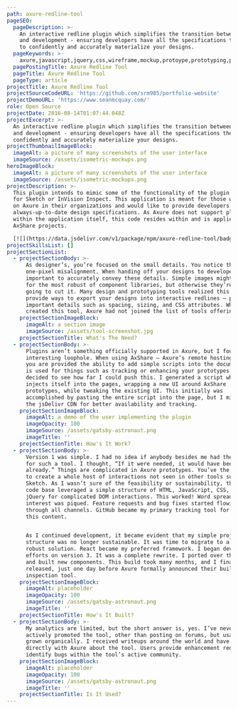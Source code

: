 ```yaml
---
path: axure-redline-tool
pageSEO:
  pageDescription: >-
    An interactive redline plugin which simplifies the transition between design
    and development - ensuring developers have all the specifications they need
    to confidently and accurately materialize your designs.
  pageKeywords: >-
    axure,javascript,jquery,css,wireframe,mockup,protoype,prototyping,plugin,spec,design-specs,redline
  pagePostingTitle: Axure Redline Tool
  pageTitle: Axure Redline Tool
  pageType: article
projectTitle: Axure Redline Tool
projectSourceCodeURL: 'https://github.com/srm985/portfolio-website'
projectDemoURL: 'https://www.seanmcquay.com/'
role: Open Source
projectDate: 2016-08-14T01:07:44.048Z
projectExcerpt: >-
  An interactive redline plugin which simplifies the transition between design
  and development - ensuring developers have all the specifications they need to
  confidently and accurately materialize your designs.
projectThumbnailImageBlock:
  imageAlt: a picture of many screenshots of the user interface
  imageSource: /assets/isometric-mockups.png
heroImageBlock:
  imageAlt: a picture of many screenshots of the user interface
  imageSource: /assets/isometric-mockups.png
projectDescription: >-
  This plugin intends to mimic some of the functionality of the plugin Measure
  for Sketch or InVision Inspect. This application is meant for those who rely
  on Axure in their organizations and would like to provide developers with
  always-up-to-date design specifications. As Axure does not support plugins
  within the application itself, this code resides within and is applied to your
  AxShare projects.  

  [![](https://data.jsdelivr.com/v1/package/npm/axure-redline-tool/badge)](https://www.jsdelivr.com/package/npm/axure-redline-tool)
projectSkillsList: []
projectSectionList:
  - projectSectionBody: >-
      As designer’s, you’re focused on the small details. You notice that
      one-pixel misalignment. When handing off your designs to developers, it’s
      important to accurately convey these details. Simple images might suffice
      for the most robust of component libraries, but otherwise they’re not
      going to cut it. Many design and prototyping tools realized this and
      provide ways to export your designs into interactive redlines – providing
      important details such as spacing, sizing, and CSS attributes. When I
      created this tool, Axure had not joined the list of tools offering this.
    projectSectionImageBlock:
      imageAlt: a section image
      imageSource: /assets/tool-screenshot.jpg
    projectSectionTitle: What's The Need?
  - projectSectionBody: >-
      Plugins aren’t something officially supported in Axure, but I found an
      interesting loophole. When using AxShare – Axure’s remote hosting service,
      you are provided the ability to add simple scripts into the document. This
      is used for things such as tracking or enhancing your prototypes. I
      decided to see how far I could push this. I generated a script which
      injects itself into the pages, wrapping a new UI around AxShare
      prototypes, while tweaking the existing UI. This initially was
      accomplished by pasting the entire script into the page, but I migrated to
      the jsDelivr CDN for better availability and tracking.
    projectSectionImageBlock:
      imageAlt: a demo of the user implementing the plugin
      imageOpacity: 100
      imageSource: /assets/gatsby-astronaut.png
      imageTitle: ''
    projectSectionTitle: How's It Work?
  - projectSectionBody: >-
      Version 1 was simple. I had no idea if anybody besides me had the desire
      for such a tool. I thought, “If it were needed, it would have been built
      already.” Things are complicated in Axure prototypes. You’ve the ability
      to create a whole host of interactions not seen in other tools such as
      Sketch. As I wasn’t sure of the feasibility or sustainability, the initial
      code base leveraged a simple structure of HTML, JavaScript, CSS, and
      jQuery for complicated DOM interactions. This worked! Word spread and
      interest was piqued. Feature requests and bug fixes started flowing in
      through all channels. GitHub became my primary tracking tool for all of
      this content. 


      As I continued development, it became evident that my simple project
      structure was no longer sustainable. It was time to migrate to a more
      robust solution. React became my preferred framework. I began development
      efforts on version 3. It was a complete rewrite. I ported over the logic
      and built new components. This build took many months, and I finally
      released, just one day before Axure formally announced their built-in
      inspection tool.
    projectSectionImageBlock:
      imageAlt: placeholder
      imageOpacity: 100
      imageSource: /assets/gatsby-astronaut.png
      imageTitle: ''
    projectSectionTitle: How's It Built?
  - projectSectionBody: >-
      My analytics are limited, but the short answer is, yes. I’ve never
      actively promoted the tool, other than posting on forums, but usage has
      grown organically. I received writeups around the world and have chatted
      directly with Axure about the tool. Users provide enhancement requests and
      identify bugs within the tool’s active community.
    projectSectionImageBlock:
      imageAlt: placeholder
      imageOpacity: 100
      imageSource: /assets/gatsby-astronaut.png
      imageTitle: ''
    projectSectionTitle: Is It Used?
---
```


